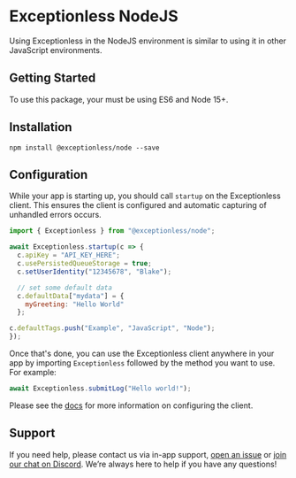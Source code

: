 # Exceptionless NodeJS

Using Exceptionless in the NodeJS environment is similar to using it in other
JavaScript environments.

## Getting Started

To use this package, your must be using ES6 and Node 15+.

## Installation

`npm install @exceptionless/node --save`

## Configuration

While your app is starting up, you should call `startup` on the Exceptionless
client. This ensures the client is configured and automatic capturing of
unhandled errors occurs.

```js
import { Exceptionless } from "@exceptionless/node";

await Exceptionless.startup(c => {
  c.apiKey = "API_KEY_HERE";
  c.usePersistedQueueStorage = true;
  c.setUserIdentity("12345678", "Blake");

  // set some default data
  c.defaultData["mydata"] = {
    myGreeting: "Hello World"
  };

c.defaultTags.push("Example", "JavaScript", "Node");
});
```

Once that's done, you can use the Exceptionless client anywhere in your app by
importing `Exceptionless` followed by the method you want to use. For example:

```js
await Exceptionless.submitLog("Hello world!");
```

Please see the [docs](https://exceptionless.com/docs/clients/javascript/) for
more information on configuring the client.

## Support

If you need help, please contact us via in-app support,
[open an issue](https://github.com/exceptionless/Exceptionless.JavaScript/issues/new)
or [join our chat on Discord](https://discord.gg/6HxgFCx). We’re always here to
help if you have any questions!
